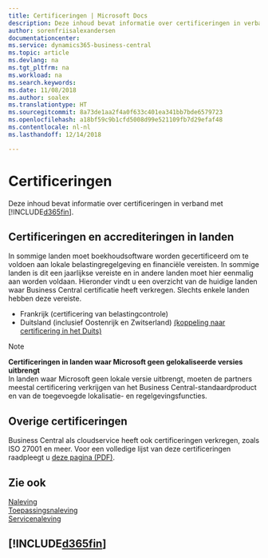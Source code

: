 ```yaml
---
title: Certificeringen | Microsoft Docs
description: Deze inhoud bevat informatie over certificeringen in verband met Business Central.
author: sorenfriisalexandersen
documentationcenter: 
ms.service: dynamics365-business-central
ms.topic: article
ms.devlang: na
ms.tgt_pltfrm: na
ms.workload: na
ms.search.keywords: 
ms.date: 11/08/2018
ms.author: soalex
ms.translationtype: HT
ms.sourcegitcommit: 8a73de1aa2f4a0f633c401ea341bb7bde6579723
ms.openlocfilehash: a18bf59c9b1cfd5008d99e521109fb7d29efaf48
ms.contentlocale: nl-nl
ms.lasthandoff: 12/14/2018

---
```

# <a name="certifications"></a>Certificeringen  
Deze inhoud bevat informatie over certificeringen in verband met [!INCLUDE[d365fin](../includes/d365fin_md.md)].  

## <a name="country-certifications-and-accreditations"></a>Certificeringen en accrediteringen in landen
In sommige landen moet boekhoudsoftware worden gecertificeerd om te voldoen aan lokale belastingregelgeving en financiële vereisten. In sommige landen is dit een jaarlijkse vereiste en in andere landen moet hier eenmalig aan worden voldaan. Hieronder vindt u een overzicht van de huidige landen waar Business Central certificatie heeft verkregen. Slechts enkele landen hebben deze vereiste.  
- Frankrijk (certificering van belastingcontrole)
- Duitsland (inclusief Oostenrijk en Zwitserland) [(koppeling naar certificering in het Duits)](https://www.bdo.de/de-de/themen/softwarebescheinungen/bdo/microsoft-dynamics-365-business-central)

> [!NOTE]  
>  **Certificeringen in landen waar Microsoft geen gelokaliseerde versies uitbrengt**  
> In landen waar Microsoft geen lokale versie uitbrengt, moeten de partners meestal certificering verkrijgen van het Business Central-standaardproduct en van de toegevoegde lokalisatie- en regelgevingsfuncties.

## <a name="other-certifications"></a>Overige certificeringen  
Business Central als cloudservice heeft ook certificeringen verkregen, zoals ISO 27001 en meer. Voor een volledige lijst van deze certificeringen raadpleegt u [deze pagina (PDF)](https://aka.ms/d365-compliance-list).

## <a name="see-also"></a>Zie ook  
[Naleving](compliance-overview.md)  
[Toepassingsnaleving](compliance-application-compliance.md)  
[Servicenaleving](compliance-service-compliance.md)  

 ## [!INCLUDE[d365fin](../includes/free_trial_md.md)]  
 

